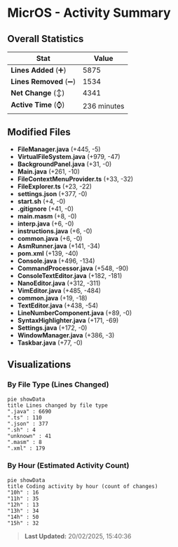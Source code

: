 # MicrOS - Activity Summary 

## Overall Statistics

| Stat                   | Value                                                             |
| ---------------------- | ----------------------------------------------------------------- |
| **Lines Added** (➕)   | 5875                                          |
| **Lines Removed** (➖) | 1534                                        |
| **Net Change** (↕)    | 4341                |
| **Active Time** (⌚)   | 236 minutes |


## Modified Files
- **FileManager.java** (+445, -5)
- **VirtualFileSystem.java** (+979, -47)
- **BackgroundPanel.java** (+31, -0)
- **Main.java** (+261, -10)
- **FileContextMenuProvider.ts** (+33, -32)
- **FileExplorer.ts** (+23, -22)
- **settings.json** (+377, -0)
- **start.sh** (+4, -0)
- **.gitignore** (+41, -0)
- **main.masm** (+8, -0)
- **interp.java** (+6, -0)
- **instructions.java** (+6, -0)
- **common.java** (+6, -0)
- **AsmRunner.java** (+141, -34)
- **pom.xml** (+139, -40)
- **Console.java** (+496, -134)
- **CommandProcessor.java** (+548, -90)
- **ConsoleTextEditor.java** (+182, -181)
- **NanoEditor.java** (+312, -311)
- **VimEditor.java** (+485, -484)
- **common.java** (+19, -18)
- **TextEditor.java** (+438, -54)
- **LineNumberComponent.java** (+89, -0)
- **SyntaxHighlighter.java** (+171, -69)
- **Settings.java** (+172, -0)
- **WindowManager.java** (+386, -3)
- **Taskbar.java** (+77, -0)

## Visualizations

### By File Type (Lines Changed)

```mermaid
pie showData
title Lines changed by file type
".java" : 6690
".ts" : 110
".json" : 377
".sh" : 4
"unknown" : 41
".masm" : 8
".xml" : 179
```

### By Hour (Estimated Activity Count)

```mermaid
pie showData
title Coding activity by hour (count of changes)
"10h" : 16
"11h" : 35
"12h" : 13
"13h" : 34
"14h" : 50
"15h" : 32
```


> **Last Updated:** 20/02/2025, 15:40:36